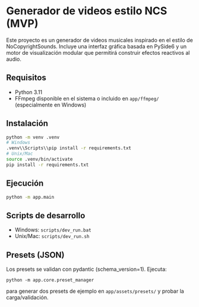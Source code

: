 # Generador de videos estilo NCS (MVP)

Este proyecto es un generador de videos musicales inspirado en el estilo de NoCopyrightSounds. Incluye una interfaz gráfica basada en PySide6 y un motor de visualización modular que permitirá construir efectos reactivos al audio.

## Requisitos
- Python 3.11
- FFmpeg disponible en el sistema o incluido en `app/ffmpeg/` (especialmente en Windows)

## Instalación
```bash
python -m venv .venv
# Windows
.venv\\Scripts\\pip install -r requirements.txt
# Unix/Mac
source .venv/bin/activate
pip install -r requirements.txt
```

## Ejecución
```bash
python -m app.main
```

## Scripts de desarrollo
- Windows: `scripts/dev_run.bat`
- Unix/Mac: `scripts/dev_run.sh`

## Presets (JSON)
Los presets se validan con pydantic (schema_version=1). Ejecuta:
```
python -m app.core.preset_manager
```
para generar dos presets de ejemplo en `app/assets/presets/` y probar la carga/validación.
